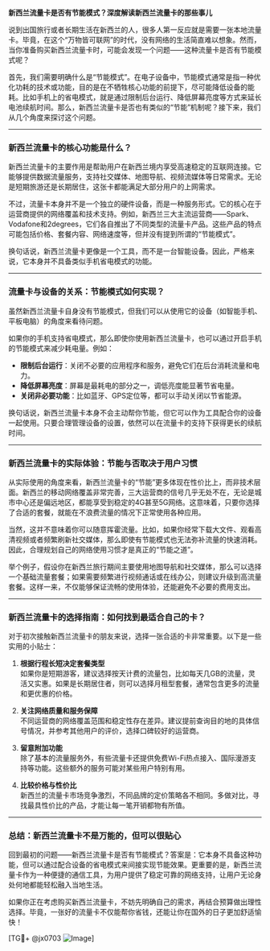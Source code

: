 **新西兰流量卡是否有节能模式？深度解读新西兰流量卡的那些事儿**

说到出国旅行或者长期生活在新西兰的人，很多人第一反应就是需要一张本地流量卡。毕竟，在这个“万物皆可联网”的时代，没有网络的生活简直难以想象。然而，当你准备购买新西兰流量卡时，可能会发现一个问题——这种流量卡是否有节能模式呢？

首先，我们需要明确什么是“节能模式”。在电子设备中，节能模式通常是指一种优化功耗的技术或功能，目的是在不牺牲核心功能的前提下，尽可能降低设备的能耗。比如手机上的省电模式，就是通过限制后台运行、降低屏幕亮度等方式来延长电池续航时间。那么，新西兰流量卡是否也有类似的“节能”机制呢？接下来，我们从几个角度来探讨这个问题。

---

### **新西兰流量卡的核心功能是什么？**
新西兰流量卡的主要作用是帮助用户在新西兰境内享受高速稳定的互联网连接。它能够提供数据流量服务，支持社交媒体、地图导航、视频流媒体等日常需求。无论是短期旅游还是长期居住，这张卡都能满足大部分用户的上网需求。

不过，流量卡本身并不是一个独立的硬件设备，而是一种服务形式。它的核心在于运营商提供的网络覆盖和技术支持。例如，新西兰三大主流运营商——Spark、Vodafone和2degrees，它们各自推出了不同类型的流量卡产品。这些产品的特点可能包括价格、套餐内容、网络速度等，但并没有提到所谓的“节能模式”。

换句话说，新西兰流量卡更像是一个工具，而不是一台智能设备。因此，严格来说，它本身并不具备类似手机省电模式的功能。

---

### **流量卡与设备的关系：节能模式如何实现？**
虽然新西兰流量卡自身没有节能模式，但我们可以从使用它的设备（如智能手机、平板电脑）的角度来看待问题。

如果你的手机支持省电模式，那么即使你使用新西兰流量卡，也可以通过开启手机的节能模式来减少耗电量。例如：

- **限制后台运行**：关闭不必要的应用程序和服务，避免它们在后台消耗流量和电力。
- **降低屏幕亮度**：屏幕是最耗电的部分之一，调低亮度能显著节省电量。
- **关闭非必要功能**：比如蓝牙、GPS定位等，都可以手动关闭以节省能源。

换句话说，新西兰流量卡本身不会主动帮你节能，但它可以作为工具配合你的设备一起使用。只要合理管理设备的设置，依然可以在流量卡的支持下获得更长的续航时间。

---

### **新西兰流量卡的实际体验：节能与否取决于用户习惯**
从实际使用的角度来看，新西兰流量卡的“节能”更多体现在性价比上，而非技术层面。新西兰的移动网络覆盖非常完善，三大运营商的信号几乎无处不在，无论是城市中心还是偏远地区，都能享受到稳定的4G甚至5G网络。这意味着，只要你选择了合适的套餐，就能在不浪费流量的情况下正常使用各种应用。

当然，这并不意味着你可以随意挥霍流量。比如，如果你经常下载大文件、观看高清视频或者频繁刷新社交媒体，那么即使有节能模式也无法弥补流量的快速消耗。因此，合理规划自己的网络使用习惯才是真正的“节能之道”。

举个例子，假设你在新西兰旅行期间主要使用地图导航和社交媒体，那么可以选择一个基础流量套餐；如果需要频繁进行视频通话或在线办公，则建议升级到高流量套餐。这样一来，不仅能够保证流畅的使用体验，还能避免不必要的费用支出。

---

### **新西兰流量卡的选择指南：如何找到最适合自己的卡？**
对于初次接触新西兰流量卡的朋友来说，选择一张合适的卡非常重要。以下是一些实用的小贴士：

1. **根据行程长短决定套餐类型**  
   如果你是短期游客，建议选择按天计费的流量包，比如每天几GB的流量，灵活又实惠。如果是长期居住者，则可以选择月租型套餐，通常包含更多的流量和更优惠的价格。

2. **关注网络质量和服务保障**  
   不同运营商的网络覆盖范围和稳定性存在差异。建议提前查询目的地的具体信号情况，并参考其他用户的评价，选择口碑较好的运营商。

3. **留意附加功能**  
   除了基本的流量服务外，有些流量卡还提供免费Wi-Fi热点接入、国际漫游支持等功能。这些额外的服务可能对某些用户特别有用。

4. **比较价格与性价比**  
   新西兰的流量卡市场竞争激烈，不同品牌的定价策略各不相同。多做对比，寻找最具性价比的产品，才能让每一笔开销都物有所值。

---

### **总结：新西兰流量卡不是万能的，但可以很贴心**
回到最初的问题——新西兰流量卡是否有节能模式？答案是：它本身不具备这种功能，但可以通过配合设备的省电模式来间接实现节能效果。更重要的是，新西兰流量卡作为一种便捷的通信工具，为用户提供了稳定可靠的网络支持，让用户无论身处何地都能轻松融入当地生活。

如果你正在考虑购买新西兰流量卡，不妨先明确自己的需求，再结合预算做出理性选择。毕竟，一张好的流量卡不仅能帮你省钱，还能让你在国外的日子更加舒适愉快！

[TG💪+ @jx0703 ![Image](https://github.com/user-attachments/assets/dbca1d08-cadb-493c-b0ec-ad6f7a83f270)]